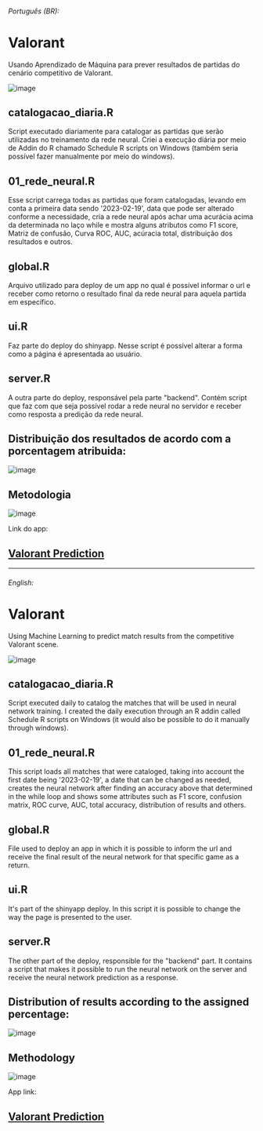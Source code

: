 ###### Português (BR):
# Valorant
Usando Aprendizado de Máquina para prever resultados de partidas do cenário competitivo de Valorant.

![image](https://user-images.githubusercontent.com/94936578/229330663-a3b5a254-9ae6-4c3a-9488-978eb94665a1.png)

## catalogacao_diaria.R
Script executado diariamente para catalogar as partidas que serão utilizadas no treinamento da rede neural. Criei a execução diária por meio de Addin do R chamado Schedule R scripts on Windows (também seria possível fazer manualmente por meio do windows).

## 01_rede_neural.R
Esse script carrega todas as partidas que foram catalogadas, levando em conta a primeira data sendo '2023-02-19', data que pode ser alterado conforme a necessidade, cria a rede neural após achar uma acurácia acima da determinada no laço while e mostra alguns atributos como F1 score, Matriz de confusão, Curva ROC, AUC, acúracia total, distribuição dos resultados e outros.

## global.R
Arquivo utilizado para deploy de um app no qual é possível informar o url e receber como retorno o resultado final da rede neural para aquela partida em específico.

## ui.R
Faz parte do deploy do shinyapp. Nesse script é possível alterar a forma como a página é apresentada ao usuário.

## server.R
A outra parte do deploy, responsável pela parte "backend". Contém script que faz com que seja possível rodar a rede neural no servidor e receber como resposta a predição da rede neural.

## Distribuição dos resultados de acordo com a porcentagem atribuida:
![image](https://user-images.githubusercontent.com/94936578/231922013-8671ad7a-2883-4a4e-81cc-628cab5e1359.png)

## Metodologia
![image](https://user-images.githubusercontent.com/94936578/231924446-3f319e07-02f4-45fd-9c5e-680a4297011a.png)


Link do app: 

## [Valorant Prediction](https://jrff.shinyapps.io/scripts/)

---------------------------------
###### English:

# Valorant
Using Machine Learning to predict match results from the competitive Valorant scene.

![image](https://user-images.githubusercontent.com/94936578/229330663-a3b5a254-9ae6-4c3a-9488-978eb94665a1.png)

## catalogacao_diaria.R
Script executed daily to catalog the matches that will be used in neural network training. I created the daily execution through an R addin called Schedule R scripts on Windows (it would also be possible to do it manually through windows).

## 01_rede_neural.R
This script loads all matches that were cataloged, taking into account the first date being '2023-02-19', a date that can be changed as needed, creates the neural network after finding an accuracy above that determined in the while loop and shows some attributes such as F1 score, confusion matrix, ROC curve, AUC, total accuracy, distribution of results and others.

## global.R
File used to deploy an app in which it is possible to inform the url and receive the final result of the neural network for that specific game as a return.

## ui.R
It's part of the shinyapp deploy. In this script it is possible to change the way the page is presented to the user.

## server.R
The other part of the deploy, responsible for the "backend" part. It contains a script that makes it possible to run the neural network on the server and receive the neural network prediction as a response.

## Distribution of results according to the assigned percentage:
![image](https://user-images.githubusercontent.com/94936578/231922013-8671ad7a-2883-4a4e-81cc-628cab5e1359.png)

## Methodology
![image](https://user-images.githubusercontent.com/94936578/231924435-03616c79-5f8c-4ee4-8b07-0aebd9178b73.png)

App link:

## [Valorant Prediction](https://jrff.shinyapps.io/scripts/)
